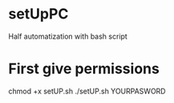 # setUpPC
Half automatization with bash script 
# First give permissions
chmod +x setUP.sh
./setUP.sh YOURPASWORD
